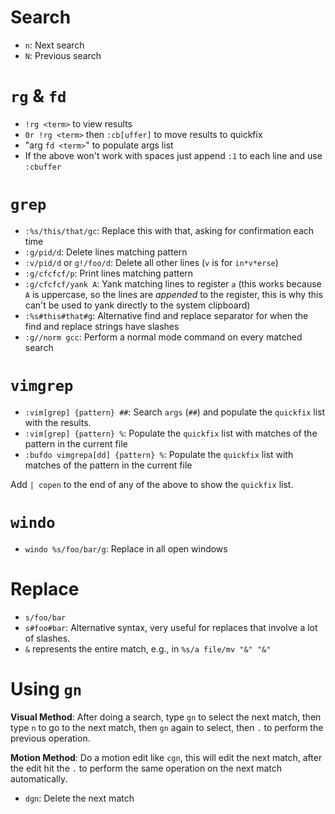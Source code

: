 # Search

- `n`: Next search
- `N`: Previous search

# `rg` & `fd`

- `!rg <term>` to view results
- `0r !rg <term>` then `:cb[uffer]` to move results to quickfix
- "arg `fd <term>`" to populate args list
- If the above won't work with spaces just append `:1` to each line and use `:cbuffer`

# `grep`

- `:%s/this/that/gc`: Replace this with that, asking for confirmation each time
- `:g/pid/d`: Delete lines matching pattern
- `:v/pid/d` or `g!/foo/d`: Delete all other lines (`v` is for `in*v*erse`)
- `:g/cfcfcf/p`: Print lines matching pattern
- `:g/cfcfcf/yank A`: Yank matching lines to register `a` (this works because `A` is uppercase, so the lines are *appended* to the register, this is why this can't be used to yank directly to the system clipboard)
- `:%s#this#that#g`: Alternative find and replace separator for when the find and replace strings have slashes
- `:g//norm gcc`: Perform a normal mode command on every matched search

# `vimgrep`

- `:vim[grep] {pattern} ##`: Search `args` (`##`) and populate the `quickfix` list with the results.
- `:vim[grep] {pattern} %`: Populate the `quickfix` list with matches of the pattern in the current file
- `:bufdo vimgrepa[dd] {pattern} %`: Populate the `quickfix` list with matches of the pattern in the current file

Add `| copen` to the end of any of the above to show the `quickfix` list.

# `windo`

- `windo %s/foo/bar/g`: Replace in all open windows

# Replace

- `s/foo/bar`
- `s#foo#bar`: Alternative syntax, very useful for replaces that involve a lot of slashes.
- `&` represents the entire match, e.g., in `%s/a file/mv "&" "&"`

# Using `gn`

**Visual Method**: After doing a search, type `gn` to select the next match, then type `n` to go to the next match, then `gn` again to select, then `.` to perform the previous operation.

**Motion Method**: Do a motion edit like `cgn`, this will edit the next match, after the edit hit the `.` to perform the same operation on the next match automatically.

- `dgn`: Delete the next match
